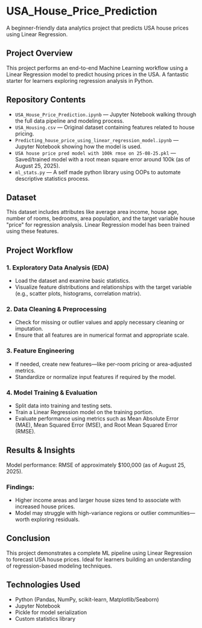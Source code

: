 # USA_House_Price_Prediction

A beginner-friendly data analytics project that predicts USA house prices using Linear Regression.

## Project Overview  
This project performs an end-to-end Machine Learning workflow using a Linear Regression model to predict housing prices in the USA. A fantastic starter for learners exploring regression analysis in Python.


## Repository Contents  
- `USA_House_Price_Prediction.ipynb` — Jupyter Notebook walking through the full data pipeline and modeling process.  
- `USA_Housing.csv` — Original dataset containing features related to house pricing.  
- `Predicting_house_price_using_linear_regression_model.ipynb` — Jupyter Notebook showing how the model is used.  
- `USA house price pred model with 100k rmse on 25-08-25.pkl` — Saved/trained model with a root mean square error around 100k (as of August 25, 2025).  
- `ml_stats.py` — A self made python library using OOPs to automate descriptive statistics process.


## Dataset  
This dataset includes attributes like average area income, house age, number of rooms, bedrooms, area population, and the target variable house "price" for regression analysis. Linear Regression model has been trained using these features.


## Project Workflow  

### 1. Exploratory Data Analysis (EDA)  
- Load the dataset and examine basic statistics.  
- Visualize feature distributions and relationships with the target variable (e.g., scatter plots, histograms, correlation matrix).

### 2. Data Cleaning & Preprocessing  
- Check for missing or outlier values and apply necessary cleaning or imputation.  
- Ensure that all features are in numerical format and appropriate scale.

### 3. Feature Engineering  
- If needed, create new features—like per-room pricing or area-adjusted metrics.  
- Standardize or normalize input features if required by the model.

### 4. Model Training & Evaluation  
- Split data into training and testing sets.  
- Train a Linear Regression model on the training portion.  
- Evaluate performance using metrics such as Mean Absolute Error (MAE), Mean Squared Error (MSE), and Root Mean Squared Error (RMSE).


## Results & Insights
Model performance: RMSE of approximately $100,000 (as of August 25, 2025).

### Findings:
- Higher income areas and larger house sizes tend to associate with increased house prices.
- Model may struggle with high-variance regions or outlier communities—worth exploring residuals.


## Conclusion
This project demonstrates a complete ML pipeline using Linear Regression to forecast USA house prices. Ideal for learners building an understanding of regression-based modeling techniques.


## Technologies Used
- Python (Pandas, NumPy, scikit-learn, Matplotlib/Seaborn)
- Jupyter Notebook
- Pickle for model serialization
- Custom statistics library
